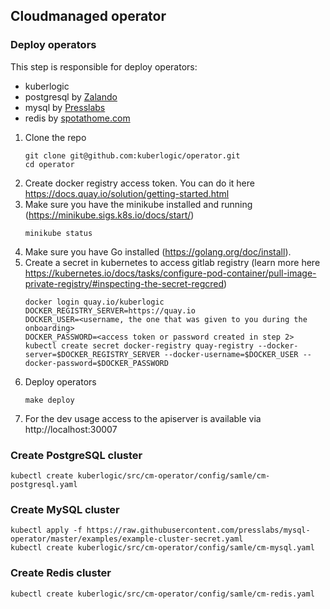 ## Cloudmanaged operator

### Deploy operators 

This step is responsible for deploy operators:
- kuberlogic
- postgresql by [Zalando](https://github.com/zalando/postgres-operator)
- mysql by [Presslabs](https://github.com/presslabs/mysql-operator)
- redis by [spotathome.com](https://github.com/spotahome/redis-operator)

1. Clone the repo
    ```shell script
    git clone git@github.com:kuberlogic/operator.git
    cd operator
    ```
2. Create docker registry access token. You can do it here https://docs.quay.io/solution/getting-started.html
3. Make sure you have the minikube installed and running (https://minikube.sigs.k8s.io/docs/start/)
    ```shell script
    minikube status
    ```
4. Make sure you have Go installed (https://golang.org/doc/install).
4. Create a secret in kubernetes to access gitlab registry (learn more here https://kubernetes.io/docs/tasks/configure-pod-container/pull-image-private-registry/#inspecting-the-secret-regcred)
    ```shell script
    docker login quay.io/kuberlogic
    DOCKER_REGISTRY_SERVER=https://quay.io
    DOCKER_USER=<username, the one that was given to you during the onboarding>
    DOCKER_PASSWORD=<access token or password created in step 2>
    kubectl create secret docker-registry quay-registry --docker-server=$DOCKER_REGISTRY_SERVER --docker-username=$DOCKER_USER --docker-password=$DOCKER_PASSWORD
    ```
4. Deploy operators
    ```shell script
   make deploy
    ```
5. For the dev usage access to the apiserver is available via http://localhost:30007

### Create PostgreSQL cluster

```
kubectl create kuberlogic/src/cm-operator/config/samle/cm-postgresql.yaml
```

### Create MySQL cluster

```
kubectl apply -f https://raw.githubusercontent.com/presslabs/mysql-operator/master/examples/example-cluster-secret.yaml
kubectl create kuberlogic/src/cm-operator/config/samle/cm-mysql.yaml
```

### Create Redis cluster

```
kubectl create kuberlogic/src/cm-operator/config/samle/cm-redis.yaml
```

